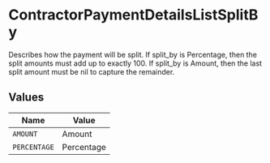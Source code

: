# ContractorPaymentDetailsListSplitBy

Describes how the payment will be split. If split_by is Percentage, then the split amounts must add up to exactly 100. If split_by is Amount, then the last split amount must be nil to capture the remainder.


## Values

| Name         | Value        |
| ------------ | ------------ |
| `AMOUNT`     | Amount       |
| `PERCENTAGE` | Percentage   |